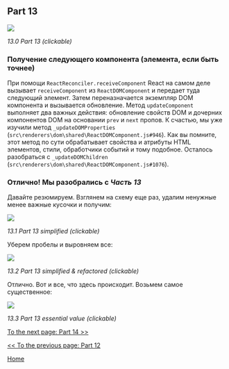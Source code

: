 ## Part 13

[![](https://rawgit.com/Bogdan-Lyashenko/Under-the-hood-ReactJS/master/stack/images/13/part-13.svg)](https://rawgit.com/Bogdan-Lyashenko/Under-the-hood-ReactJS/master/stack/images/13/part-13.svg)

<em>13.0 Part 13 (clickable)</em>

### Получение следующего компонента (элемента, если быть точнее)


При помощи `ReactReconciler.receiveComponent` React на самом деле вызывает `receiveComponent` из `ReactDOMComponent` и передает туда следующий элемент. Затем переназначается экземпляр DOM компонента и вызывается обновление. Метод `updateComponent` выполняет два важных действия: обновление свойств DOM и дочерних компонентов DOM на основании `prev` и `next` пропов. К счастью, мы уже изучили метод `_updateDOMProperties`  (`src\renderers\dom\shared\ReactDOMComponent.js#946`). Как вы помните, этот метод по сути обрабатывает свойства и атрибуты HTML элементов, стили, обработчики событий и тому подобное. Осталось разобраться с `_updateDOMChildren` (`src\renderers\dom\shared\ReactDOMComponent.js#1076`).

### Отлично! Мы разобрались с *Часть 13*

Давайте резюмируем. Взглянем на схему еще раз, удалим ненужные менее важные кусочки и получим:

[![](https://rawgit.com/Bogdan-Lyashenko/Under-the-hood-ReactJS/master/stack/images/13/part-13-A.svg)](https://rawgit.com/Bogdan-Lyashenko/Under-the-hood-ReactJS/master/stack/images/13/part-13-A.svg)

<em>13.1 Part 13 simplified (clickable)</em>

Уберем пробелы и выровняем все:

[![](https://rawgit.com/Bogdan-Lyashenko/Under-the-hood-ReactJS/master/stack/images/13/part-13-B.svg)](https://rawgit.com/Bogdan-Lyashenko/Under-the-hood-ReactJS/master/stack/images/13/part-13-B.svg)

<em>13.2 Part 13 simplified & refactored (clickable)</em>

Отлично. Вот и все, что здесь происходит. Возьмем самое существенное:

[![](https://rawgit.com/Bogdan-Lyashenko/Under-the-hood-ReactJS/master/stack/images/13/part-13-C.svg)](https://rawgit.com/Bogdan-Lyashenko/Under-the-hood-ReactJS/master/stack/images/13/part-13-C.svg)

<em>13.3 Part 13 essential value (clickable)</em>


[To the next page: Part 14 >>](./Part-14.md)

[<< To the previous page: Part 12](./Part-12.md)


[Home](../../README.md)



